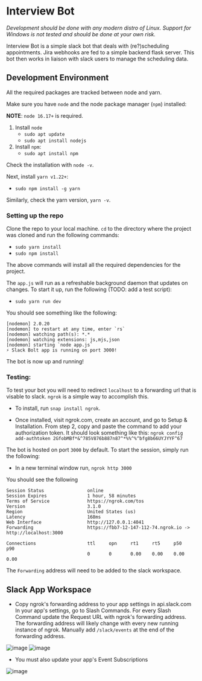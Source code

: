 # Interview Bot

_Development should be done with any modern distro of Linux._
_Support for Windows is not tested and should be done at your own risk._

Interview Bot is a simple slack bot that deals with (re?)scheduling appointments.
Jira webhooks are fed to a simple backend flask server. This bot then works in
liaison with slack users to manage the scheduling data.

## Development Environment

All the required packages are tracked between node and yarn.

Make sure you have `node` and the node package manager (`npm`) installed:

__NOTE__: `node 16.17+` is required.

1. Install `node`
    - `sudo apt update`
    - `sudo apt install nodejs`
2. Install `npm`:
    - `sudo apt install npm`

Check the installation with `node -v`.

Next, install `yarn v1.22+`:
- `sudo npm install -g yarn`

Similarly, check the yarn version, `yarn -v`.

### Setting up the repo

Clone the repo to your local machine. `cd` to the directory where the
project was cloned and run the following commands:

- `sudo yarn install`
- `sudo npm install`

The above commands will install all the required dependencies for the
project.

The `app.js` will run as a refreshable background daemon that updates on changes.
To start it up, run the following (TODO: add a test script):

- `sudo yarn run dev`

You should see something like the following:

```
[nodemon] 2.0.20
[nodemon] to restart at any time, enter `rs`
[nodemon] watching path(s): *.*
[nodemon] watching extensions: js,mjs,json
[nodemon] starting `node app.js`
⚡️ Slack Bolt app is running on port 3000!
```

The bot is now up and running!

### Testing:

To test your bot you will need to redirect `localhost` to a forwarding url that
is visable to slack.  `ngrok` is a simple way to accomplish this.

- To install, run `snap install ngrok`.

- Once installed, visit ngrok.com, create an account, and go to Setup & Installation.
  From step 2, copy and paste the command to add your authorization token.
  It should look something like this:
  `ngrok config add-authtoken 2GfobMBf*&^785V876b887n87^*%%^%^bfg8b66UYJYYF^67`

The bot is hosted on port `3000` by default. To start the session, simply run the following:
- In a new terminal window run, `ngrok http 3000`

You should see the following
```
Session Status                online                                           
Session Expires               1 hour, 58 minutes                               
Terms of Service              https://ngrok.com/tos                            
Version                       3.1.0                                            
Region                        United States (us)                               
Latency                       168ms                                            
Web Interface                 http://127.0.0.1:4041                            
Forwarding                    https://fbb7-12-147-112-74.ngrok.io -> http://localhost:3000
                                                                               
Connections                   ttl     opn     rt1     rt5     p50     p90      
                              0       0       0.00    0.00    0.00    0.00  
```

The `Forwarding` address will need to be added to the slack workspace.

## Slack App Workspace

- Copy ngrok's forwarding address to your app settings in api.slack.com
  In your app's settings, go to Slash Commands. For every Slash Command
  update the Request URL with ngrok's forwarding address. The forwarding
  address will likely change with every new running instance of ngrok.
  Manually add `/slack/events` at the end of the forwarding address.

![image](https://user-images.githubusercontent.com/10299252/198033267-6c425cbe-5c2d-4d09-9865-a54c05f5accc.png)
![image](https://user-images.githubusercontent.com/10299252/198033466-d04708b7-1881-4231-ab37-72df2298ea1d.png)

- You must also update your app's Event Subscriptions

![image](https://user-images.githubusercontent.com/10299252/198040497-d8ba88aa-73ff-4e99-8fa7-7dbf102f68ed.png)
